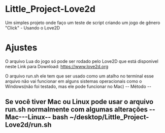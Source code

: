 # Little_Project-Love2d
Um simples projeto onde faço um teste de script criando um  jogo de gênero "Click" - Usando o Love2D

# Ajustes
O arquivo Lua do jogo só pode ser rodado pelo Love2D que está disponivel neste Link para Download:
https://www.love2d.org

O arquivo run.sh ele tem que ser usado como um atalho no terminal
esse arquivo não vai funcionar em alguns sistemas operacionais como o Windows(não foi testado, mas ele pode funcionar no Mac)
-- Método --

Se você tiver Mac ou Linux pode usar o arquivo run.sh normalmente com algumas alterações
--Mac---Linux--
bash ~/desktop/Little_Project-Love2d/run.sh
---------------
